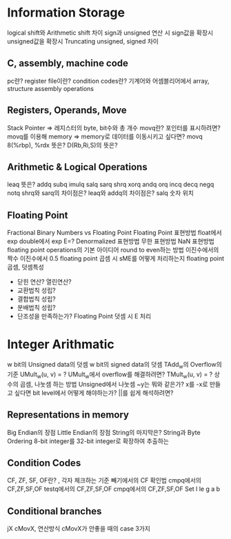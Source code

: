 # Information Storage
logical shift와 Arithmetic shift 차이
sign과 unsigned 연산 시
sign값을 확장시
unsigned값을 확장시
Truncating unsigned, signed 차이

## C, assembly, machine code
pc란?
register file이란?
condition codes란?
기계어와 어셈블리어에서 array, structure
assembly operations

## Registers, Operands, Move
Stack Pointer => 
레지스터의 byte, bit수와 총 개수
movq란?
포인터를 표시하려면?
movq를 이용해 memory => memory로 데이터를 이동시키고 싶다면?
movq 8(%rbp), %rdx 뜻은?
D(Rb,Ri,S)의 뜻은?

## Arithmetic & Logical Operations
leaq 뜻은?
addq
subq
imulq
salq
sarq
shrq
xorq
andq
orq
incq
decq
negq
notq
shrq와 sarq의 차이점은?
leaq와 addq의 차이점은?
salq 숫자 위치

## Floating Point
Fractional Binary Numbers vs Floating Point
Floating Point 표현방법
float에서 exp
double에서 exp
E=?
Denormalized 표현방법
무한 표현방법
NaN 표현방법
floating point operations의 기본 아이디어
round to even하는 방법
이진수에서의 짝수
이진수에서 0.5
floating point 곱셈 시 sME를 어떻게 처리하는지
floating point 곱셈, 덧셈특성
- 닫힌 연산? 열린연산?
- 교환법칙 성립?
- 결합법칙 성립?
- 분배법칙 성립?
- 단조성을 만족하는가?
Floating Point 덧셈 시 E 처리
# Integer Arithmatic
w bit의 Unsigned data의 덧셈
w bit의 signed data의 덧셈
TAdd<sub>w</sub>의 Overflow의 기준
UMult<sub>w</sub>(u, v) = ?
UMult<sub>w</sub>에서 overflow를 해결하려면?
TMult<sub>w</sub>(u, v) = ?
상수의 곱셈, 나눗셈 하는 방법
Unsigned에서 나눗셈
~y는 뭐와 같은가?
x를 -x로 만들고 싶다면 bit level에서 어떻게 해야하는가?
\|\|를 쉽게 해석하려면?

## Representations in memory
Big Endian의 장점
Little Endian의 장점
String의 마지막은?
String과 Byte Ordering
8-bit integer를 32-bit integer로 확장하여 추출하는
## Condition Codes
CF, ZF, SF, OF란? , 각자 체크하는 기준
빼기에서의 CF 확인법
cmpq에서의 CF,ZF,SF,OF
testq에서의 CF,ZF,SF,OF
cmpq에서의 CF,ZF,SF,OF
Set l le g a b

## Conditional branches
jX
cMovX, 연산방식
cMovX가 안좋을 때의 case 3가지
